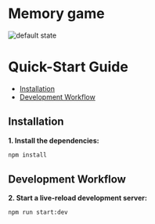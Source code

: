 # Memory game

![default state](https://user-images.githubusercontent.com/771149/33225292-e618a8f6-d174-11e7-920d-7c4a36d4d5fb.png)

# Quick-Start Guide

- [Installation](#installation)
- [Development Workflow](#development-workflow)

## Installation


**1. Install the dependencies:**

```sh
npm install
```

## Development Workflow


**2. Start a live-reload development server:**

```sh
npm run start:dev
```
